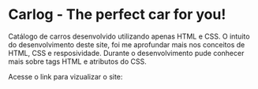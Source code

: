 # Carlog - The perfect car for you!

Catálogo de carros desenvolvido utilizando apenas HTML e CSS. O intuito do desenvolvimento deste site, foi me aprofundar mais nos conceitos de HTML, CSS e resposividade. Durante o desenvolvimento pude conhecer mais sobre tags HTML e atributos do CSS. 

Acesse o link para vizualizar o site:

